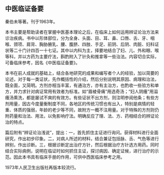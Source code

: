 ## 中医临证备要

秦伯未等著。刊于1963年。

本书主要是帮助读者在掌握中医基本理论之后，在临床上如何运用辨证论治方法来诊治疾病。书中以形体部位，分为全身、头面、目、耳、鼻、口唇、舌、牙、咽喉、颈项、肩背、胸胁腋乳、腰、腹脐、四肢、手足、前阴、后阴、肉脏、妇科证状等二十门计四百一十七证。其中以内科为主，择要地结合了妇、儿、外和眼、喉等科，并以方药为主要疗法，斟酌附入了针灸和推拿等一些治法。内容切合实际，可备临床参考，因名《中医临证备要》。

本书在前人成就的基础上，结合各地研究的成果和编写者个人的经验，加以简要的论述，对于每一类证状，先作概括性的介绍，然后分别说明其原因、病理和治法，既全面，又简明。方剂亦相当丰富，有通治方，亦有主治方，也酌收一些验方和单方，并力求针对病证常用有效者为标准。如“眉棱骨痛”用选奇汤；“妇人阴癢”用溻癢汤熏洗，都是屡试不爽的有效方。有些证状不出方剂，则注明参阅他条；有些方剂用量，因古今度量衡制度不同，各地区的传统习惯也有出入，特别是病情的轻重、体质的强弱，年龄的老少等不同，故附方一概不注用量。对于特殊的方剂则仍附药量和治法、用法，以免影响疗法。明确反应了理、法、方、药相结合的辨证论治的特点。

篇后附有“辨证论治浅说”，提出：一，首先抓住主证进行询问。获得材料进行全面研究，作出初步印象。二，对病人所述的材料，结合兼证包括脉、舌、气色等进行辨别，作出诊断。三，根据诊断定出治疗方针，然后根据治疗方针选方用药。同时结合实际病例，说明在临证时如何抓住主证，探讨病因、确定证候，进行治疗的示范。因此本书具有临床手册的作用，可供中西医临床参考之用。

1973年人民卫生出版社再版本较流行。
